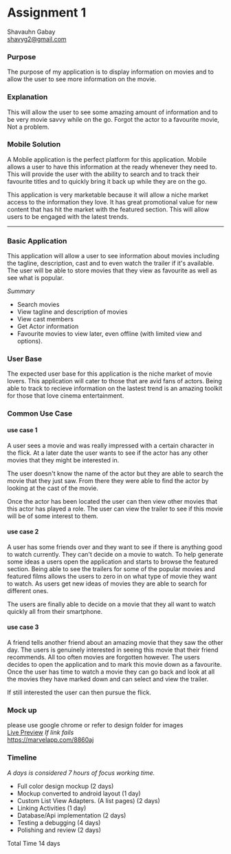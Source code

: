 # Assignment 1

Shavauhn Gabay  
shavyg2@gmail.com
<div style="page-break-after: always;"></div>

### Purpose
The purpose of my application is to display information on movies and to allow the user to see more information on the movie.

### Explanation
This will allow the user to see some amazing amount of information and to be very movie savvy while on the go.
Forgot the actor to a favourite movie, Not a problem.


### Mobile Solution
A Mobile application is the perfect platform for this application. Mobile allows a user to have this information at the ready whenever they need to. This will provide the user with the ability to search and to track their favourite titles and to quickly bring it back up while they are on the go.  

This application is very marketable because it will allow a niche market access to the information they love. It has great promotional value for new content that has hit the market with the featured section. This will allow users to be engaged with the latest trends.

----


### Basic Application
This application will allow a user to see information about movies including the tagline, description, cast and to even watch the trailer if it's available. The user will be able to store movies that they view as favourite as well as see what is popular.

*Summary*
- Search movies
- View tagline and description of movies
- View cast members
- Get Actor information
- Favourite movies to view later, even offline (with limited view and options).


### User Base

The expected user base for this application is the niche market of movie lovers. This application will cater to those that are avid fans of actors. Being able to track to recieve information on the lastest trend is an amazing toolkit for those that love cinema entertainment.

### Common Use Case
#### use case 1
A user sees a movie and was really impressed with a certain character in the flick. At a later date the user wants to see if the actor has any other movies that they might be interested in.  

The user doesn't know the name of the actor but they are able to search the movie that they just saw. From there they were able to find the actor by looking at the cast of the movie.  

Once the actor has been located the user can then view other movies that this actor has played a role. The user can view the trailer to see if this movie will be of some interest to them.

#### use case 2
A user has some friends over and they want to see if there is anything good to watch currently. They can't decide on a movie to watch. To help generate some ideas a users open the application and starts to browse the featured section. Being able to see the trailers for some of the popular movies and featured films allows the users to zero in on what type of movie they want to watch. As users get new ideas of movies they are able to search for different ones.  

The users are finally able to decide on a movie that they all want to watch quickly all from their smartphone.

#### use case 3
A friend tells another friend about an amazing movie that they saw the other day. The users is genuinely interested in seeing this movie that their friend recommends. All too often movies are forgotten however. The users decides to open the application and to mark this movie down as a favourite. Once the user has time to watch a movie they can go back and look at all the movies they have marked down and can select and view the trailer.  

If still interested the user can then pursue the flick.


### Mock up
please use google chrome or refer to design folder for images  
[Live Preview](https://marvelapp.com/8860aj)
*If link fails*  
https://marvelapp.com/8860aj


### Timeline
*A days is considered 7 hours of focus working time.*

- Full color design mockup (2 days)
- Mockup converted to android layout (1 day)
- Custom List View Adapters. (A list pages) (2 days)
- Linking Activities (1 day)
- Database/Api implementation (2 days)
- Testing a debugging (4 days)
- Polishing and review (2 days)

Total Time 14 days
